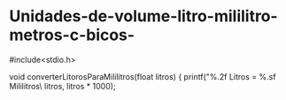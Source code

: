 # Unidades-de-volume-litro-mililitro-metros-c-bicos-
#include<stdio.h>

void converterLitorosParaMililitros(float litros) {
    printf("%.2f Litros = %.sf Mililitros\ litros, litros * 1000);
    
